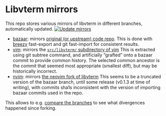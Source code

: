 # Libvterm mirrors

This repo stores various mirrors of libvterm in different branches, automatically updated. [![Update mirrors](https://github.com/Cimbali/libvterm/actions/workflows/update.yml/badge.svg)](https://github.com/Cimbali/libvterm/actions/workflows/update.yml)

- [bazaar](https://github.com/Cimbali/libvterm/tree/bazaar): mirrors [original (or upstream) code repo](http://bazaar.leonerd.org.uk/c/libvterm/).
  This is done with [breezy](https://www.breezy-vcs.org/doc/en/) fast-export and git fast-import for consistent results.
- [vim](https://github.com/Cimbali/libvterm/tree/vim): mirrors the [`src/libvterm/` subdirectory of vim](https://github.com/vim/vim/tree/master/src/libvterm)
  This is extracted using git subtree command, and artificially “grafted” onto a bazaar commit to provide common history.
  The selected common ancestor is the commit that seemed most appropriate (smallest diff), but may be historically incorrect.
- [nvim](https://github.com/Cimbali/libvterm/tree/nvim): mirrors [the neovim fork of libvterm](https://github.com/neovim/libvterm)
  This seems to be a truncated version of the bazaar branch, until some release (v0.1.3 at time of writing),
  with commits sha1s inconsistent with the version of importing bazaar commits used in the repo.

This allows to e.g. [compare the branches](https://github.com/Cimbali/libvterm/compare/vim...bazaar) to see what divergences happened since forking.

